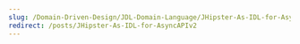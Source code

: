 ```yaml
---
slug: /Domain-Driven-Design/JDL-Domain-Language/JHipster-As-IDL-for-AsyncAPIv2
redirect: /posts/JHipster-As-IDL-for-AsyncAPIv2
---
```

